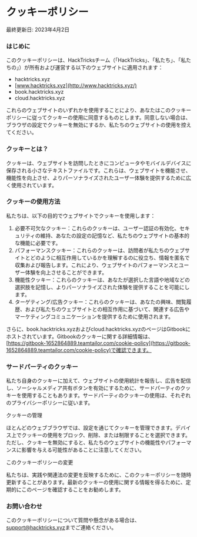 # クッキーポリシー

最終更新日: 2023年4月2日

### はじめに

このクッキーポリシーは、HackTricksチーム（「HackTricks」、「私たち」、「私たちの」）が所有および運営する以下のウェブサイトに適用されます：

* hacktricks.xyz
* [www.hacktricks.xyz](http://www.hacktricks.xyz/)
* book.hacktricks.xyz
* cloud.hacktricks.xyz

これらのウェブサイトのいずれかを使用することにより、あなたはこのクッキーポリシーに従ってクッキーの使用に同意するものとします。同意しない場合は、ブラウザの設定でクッキーを無効にするか、私たちのウェブサイトの使用を控えてください。

### クッキーとは？

クッキーは、ウェブサイトを訪問したときにコンピュータやモバイルデバイスに保存される小さなテキストファイルです。これらは、ウェブサイトを機能させ、機能性を向上させ、よりパーソナライズされたユーザー体験を提供するために広く使用されています。

### クッキーの使用方法

私たちは、以下の目的でウェブサイトでクッキーを使用します：

1. 必要不可欠なクッキー：これらのクッキーは、ユーザー認証の有効化、セキュリティの維持、あなたの設定の記憶など、私たちのウェブサイトの基本的な機能に必要です。
2. パフォーマンスクッキー：これらのクッキーは、訪問者が私たちのウェブサイトとどのように相互作用しているかを理解するのに役立ち、情報を匿名で収集および報告します。これにより、ウェブサイトのパフォーマンスとユーザー体験を向上させることができます。
3. 機能性クッキー：これらのクッキーは、あなたが選択した言語や地域などの選択肢を記憶し、よりパーソナライズされた体験を提供することを可能にします。
4. ターゲティング/広告クッキー：これらのクッキーは、あなたの興味、閲覧履歴、および私たちのウェブサイトとの相互作用に基づいて、関連する広告やマーケティングコミュニケーションを提供するために使用されます。

さらに、book.hacktricks.xyzおよびcloud.hacktricks.xyzのページはGitbookにホストされています。Gitbookのクッキーに関する詳細情報は、[https://gitbook-1652864889.teamtailor.com/cookie-policy](https://gitbook-1652864889.teamtailor.com/cookie-policy)で確認できます。

### サードパーティのクッキー

私たち自身のクッキーに加えて、ウェブサイトの使用統計を報告し、広告を配信し、ソーシャルメディア共有ボタンを有効にするために、サードパーティのクッキーを使用することもあります。サードパーティのクッキーの使用は、それぞれのプライバシーポリシーに従います。

クッキーの管理

ほとんどのウェブブラウザでは、設定を通じてクッキーを管理できます。デバイス上でクッキーの使用をブロック、削除、または制限することを選択できます。ただし、クッキーを無効にすると、私たちのウェブサイトの機能性やパフォーマンスに影響を与える可能性があることに注意してください。

このクッキーポリシーの変更

私たちは、実践や関連法の変更を反映するために、このクッキーポリシーを随時更新することがあります。最新のクッキーの使用に関する情報を得るために、定期的にこのページを確認することをお勧めします。

### お問い合わせ

このクッキーポリシーについて質問や懸念がある場合は、[support@hacktricks.xyz](mailto:support@hacktricks.xyz)までご連絡ください。
